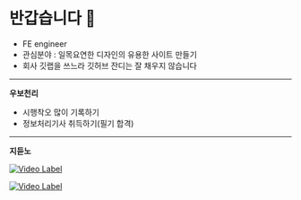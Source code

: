 # 반갑습니다 👋

- FE engineer
- 관심분야 : 일목요연한 디자인의 유용한 사이트 만들기
- 회사 깃랩을 쓰느라 깃허브 잔디는 잘 채우지 않습니다

---

**우보천리**

- 시행착오 많이 기록하기
- 정보처리기사 취득하기(필기 합격)


---

**지듣노**

[![Video Label](http://img.youtube.com/vi/_QsCFCB5Ms0/0.jpg)](https://youtube.com/watch?v=_QsCFCB5Ms0)

[![Video Label](http://img.youtube.com/vi/E244Db-Cd5I/0.jpg)](https://youtu.be/E244Db-Cd5I)
